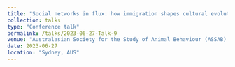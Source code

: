 ```yaml
---
title: "Social networks in flux: how immigration shapes cultural evolution in great tits"
collection: talks
type: "Conference talk"
permalink: /talks/2023-06-27-Talk-9
venue: "Australasian Society for the Study of Animal Behaviour (ASSAB) Conference, 2023"
date: 2023-06-27
location: "Sydney, AUS"
---
```

